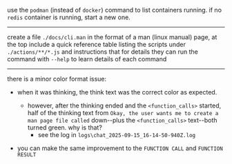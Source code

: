 use the `podman` (instead of `docker`) command to list containers running. if no `redis` container is running, start a new one.

---

create a file `./docs/cli.man` in the format of a man (linux manual) page, at the top include a quick reference table listing the scripts under `./actions/**/*.js` 
and instructions that for details they can run the command with `--help` to learn details of each command 

---

there is a minor color format issue:
- when it was thinking, the think text was the correct color as expected.
  - however, after the thinking ended and the `<function_calls>` started, half of the thinking text from `Okay, the user wants me to create a man page file called` down--plus the `<function_calls>` text--both turned green. why is that?
    - see the log in `logs\chat_2025-09-15_16-14-50-940Z.log`


- you can make the same improvement to the `FUNCTION CALL` and `FUNCTION RESULT`
